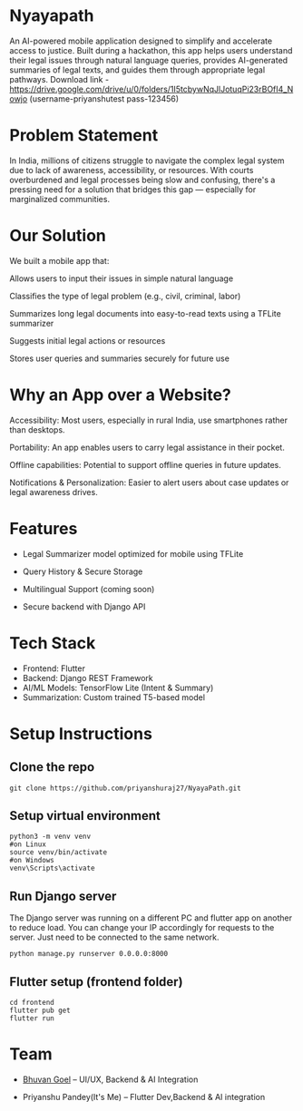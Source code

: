 # Nyayapath
An AI-powered mobile application designed to simplify and accelerate access to justice. Built during a hackathon, this app helps users understand their legal issues through natural language queries, provides AI-generated summaries of legal texts, and guides them through appropriate legal pathways.
Download link - https://drive.google.com/drive/u/0/folders/1I5tcbywNqJlJotuqPi23rBOfI4_Nowjo (username-priyanshutest pass-123456)
# Problem Statement
In India, millions of citizens struggle to navigate the complex legal system due to lack of awareness, accessibility, or resources. With courts overburdened and legal processes being slow and confusing, there's a pressing need for a solution that bridges this gap — especially for marginalized communities.

# Our Solution
We built a mobile app that:

Allows users to input their issues in simple natural language

Classifies the type of legal problem (e.g., civil, criminal, labor)

Summarizes long legal documents into easy-to-read texts using a TFLite summarizer

Suggests initial legal actions or resources

Stores user queries and summaries securely for future use

# Why an App over a Website?
Accessibility: Most users, especially in rural India, use smartphones rather than desktops.

Portability: An app enables users to carry legal assistance in their pocket.

Offline capabilities: Potential to support offline queries in future updates.

Notifications & Personalization: Easier to alert users about case updates or legal awareness drives.

# Features

- Legal Summarizer model optimized for mobile using TFLite

- Query History & Secure Storage

- Multilingual Support (coming soon)

- Secure backend with Django API

# Tech Stack
- Frontend: Flutter
- Backend: Django REST Framework 
- AI/ML Models:	TensorFlow Lite (Intent & Summary)
- Summarization:	Custom trained T5-based model

# Setup Instructions

## Clone the repo
```git clone https://github.com/priyanshuraj27/NyayaPath.git```

## Setup virtual environment
```
python3 -m venv venv
#on Linux
source venv/bin/activate
#on Windows
venv\Scripts\activate
```
## Run Django server
The Django server was running on a different PC and flutter app on another to reduce load.
You can change your IP accordingly for requests to the server.
Just need to be connected to the same network.
```
python manage.py runserver 0.0.0.0:8000
```
## Flutter setup (frontend folder)
```
cd frontend
flutter pub get
flutter run
```
# Team
- [Bhuvan Goel](https://github.com/bhuvangoel04) – UI/UX, Backend & AI Integration

- Priyanshu Pandey(It's Me) – Flutter Dev,Backend & AI integration

